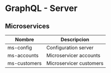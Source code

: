 # GraphQL - Server

## Microservices

Nombre | Descripcion
------------- | -------------
ms-config  | Configuration server
ms-accounts  | Microservicer accounts
ms-customers  | Microservicer customers